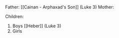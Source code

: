 Father: [[Cainan - Arphaxad's Son]] (Luke 3)
Mother: 

Children:
1) Boys
	[[Heber]] (Luke 3)
2) Girls
	